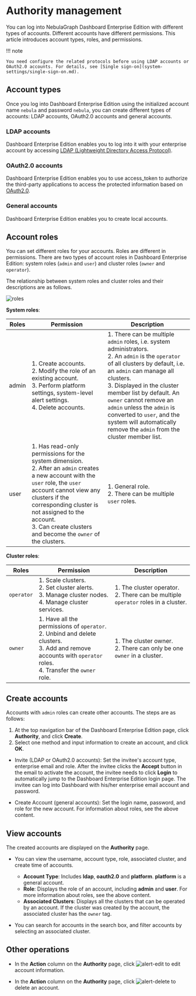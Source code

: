 # Authority management

You can log into NebulaGraph Dashboard Enterprise Edition with different types of accounts. Different accounts have different permissions. This article introduces account types, roles, and permissions.

!!! note

    You need configure the related protocols before using LDAP accounts or OAuth2.0 accounts. For details, see [Single sign-on](system-settings/single-sign-on.md).

## Account types

Once you log into Dashboard Enterprise Edition using the initialized account name `nebula` and password `nebula`, you can create different types of accounts: LDAP accounts, OAuth2.0 accounts and general accounts.

### LDAP accounts

Dashboard Enterprise Edition enables you to log into it with your enterprise account by accessing [LDAP (Lightweight Directory Access Protocol)](https://ldap.com/).

### OAuth2.0 accounts

Dashboard Enterprise Edition enables you to use access_token to authorize the third-party applications to access the protected information based on [OAuth2.0](https://oauth.net/2/).

### General accounts

Dashboard Enterprise Edition enables you to create local accounts.

## Account roles

You can set different roles for your accounts. Roles are different in permissions. There are two types of account roles in Dashboard Enterprise Edition: system roles (`admin` and `user`) and cluster roles (`owner` and `operator`).

The relationship between system roles and cluster roles and their descriptions are as follows.

![roles](https://docs-cdn.nebula-graph.com.cn/figures/ds_roles_en.png)

**System roles**:

| Roles | Permission                                                         | Description                                                         |
| ------ | ------------------------------------------------------------ | ------------------------------------------------------------ |
| admin  | 1. Create accounts.<br>2. Modify the role of an existing account.<br>3. Perform platform settings, system-level alert settings.<br>4. Delete accounts. | 1. There can be multiple `admin` roles, i.e. system administrators.<br/> 2. An `admin` is the `operator` of all clusters by default, i.e. an `admin` can manage all clusters. <br/>3. Displayed in the cluster member list by default. An `owner` cannot remove an `admin` unless the `admin` is converted to `user`, and the system will automatically remove the `admin` from the cluster member list. |
| user   | 1. Has read-only permissions for the system dimension. <br/>2. After an `admin` creates a new account with the `user` role, the `user` account cannot view any clusters if the corresponding cluster is not assigned to the account.  <br/>3. Can create clusters and become the `owner` of the clusters. | 1. General role. <br/>2. There can be multiple `user` roles.           |


**Cluster roles**: 

| Roles     | Permission                                                         | Description                                                       |
| ---------- | ------------------------------------------------------------ | ---------------------------------------------------------- |
| `operator` | 1. Scale clusters. <br/>2. Set cluster alerts. <br/>3. Manage cluster nodes.<br/>4. Manage cluster services. | 1. The cluster operator.<br/> 2. There can be multiple `operator` roles in a cluster. |
| `owner`    | 1. Have all the permissions of `operator`. <br/>2. Unbind and delete clusters.<br/>3. Add and remove accounts with `operator` roles. <br/>4. Transfer the `owner` role. | 1. The cluster owner. <br/>2. There can only be one `owner` in a cluster.    |

## Create accounts

Accounts with `admin` roles can create other accounts. The steps are as follows:

1. At the top navigation bar of the Dashboard Enterprise Edition page, click **Authority**, and click **Create**.
2. Select one method and input information to create an account, and click **OK**.

  - Invite (LDAP or OAuth2.0 accounts): Set the invitee's account type, enterprise email and role. After the invitee clicks the **Accept** button in the email to activate the account, the invitee needs to click **Login** to automatically jump to the Dashboard Enterprise Edition login page. The invitee can log into Dashboard with his/her enterprise email account and password.

  - Create Account (general accounts): Set the login name, password, and role for the new account. For information about roles, see the above content.

## View accounts

The created accounts are displayed on the **Authority** page.

- You can view the username, account type, role, associated cluster, and create time of accounts.

  - **Account Type**: Includes **ldap**, **oauth2.0** and **platform**. **platform** is a general account.
  - **Role**: Displays the role of an account, including **admin** and **user**. For more information about roles, see the above content.
  - **Associated Clusters**: Displays all the clusters that can be operated by an account. If the cluster was created by the account, the associated cluster has the `owner` tag.

- You can search for accounts in the search box, and filter accounts by selecting an associated cluster.

## Other operations

- In the **Action** column on the **Authority** page, click ![alert-edit](https://docs-cdn.nebula-graph.com.cn/figures/alert_edit.png) to edit account information.

- In the **Action** column on the **Authority** page, click ![alert-delete](https://docs-cdn.nebula-graph.com.cn/figures/alert_delete.png) to delete an account.
